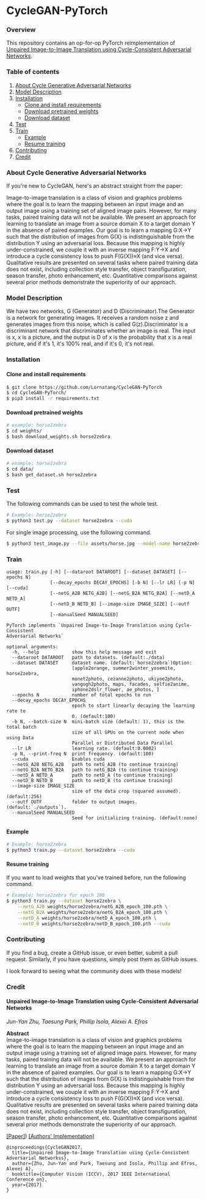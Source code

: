 # CycleGAN-PyTorch

### Overview
This repository contains an op-for-op PyTorch reimplementation of [Unpaired Image-to-Image Translation using Cycle-Consistent Adversarial Networks](https://arxiv.org/abs/1703.10593).

### Table of contents
1. [About Cycle Generative Adversarial Networks](#about-cycle-generative-adversarial-networks)
2. [Model Description](#model-description)
3. [Installation](#installation)
    * [Clone and install requirements](#clone-and-install-requirements)
    * [Download pretrained weights](#download-pretrained-weights)
    * [Download dataset](#download-dataset)
4. [Test](#test)
4. [Train](#train)
    * [Example](#example)
    * [Resume training](#resume-training)
5. [Contributing](#contributing) 
6. [Credit](#credit)

### About Cycle Generative Adversarial Networks

If you're new to CycleGAN, here's an abstract straight from the paper:

Image-to-image translation is a class of vision and graphics problems where the goal is to learn the mapping between an input image and an output image using a training set of aligned image pairs. However, for many tasks, paired training data will not be available. We present an approach for learning to translate an image from a source domain X to a target domain Y in the absence of paired examples. Our goal is to learn a mapping G:X→Y such that the distribution of images from G(X) is indistinguishable from the distribution Y using an adversarial loss. Because this mapping is highly under-constrained, we couple it with an inverse mapping F:Y→X and introduce a cycle consistency loss to push F(G(X))≈X (and vice versa). Qualitative results are presented on several tasks where paired training data does not exist, including collection style transfer, object transfiguration, season transfer, photo enhancement, etc. Quantitative comparisons against several prior methods demonstrate the superiority of our approach.

### Model Description

We have two networks, G (Generator) and D (Discriminator).The Generator is a network for generating images. It receives a random noise z and generates images from this noise, which is called G(z).Discriminator is a discriminant network that discriminates whether an image is real. The input is x, x is a picture, and the output is D of x is the probability that x is a real picture, and if it's 1, it's 100% real, and if it's 0, it's not real.

### Installation

#### Clone and install requirements

```bash
$ git clone https://github.com/Lornatang/CycleGAN-PyTorch
$ cd CycleGAN-PyTorch/
$ pip3 install -r requirements.txt
```

#### Download pretrained weights

```bash
# example: horse2zebra
$ cd weights/
$ bash download_weights.sh horse2zebra
```

#### Download dataset

```bash
# example: horse2zebra
$ cd data/
$ bash get_dataset.sh horse2zebra
```

### Test

The following commands can be used to test the whole test.

```bash
# Example: horse2zebra
$ python3 test.py --dataset horse2zebra --cuda
```

For single image processing, use the following command.

```bash
$ python3 test_image.py --file assets/horse.jpg --model-name horse2zebra --cuda
```

### Train

```text
usage: train.py [-h] [--dataroot DATAROOT] [--dataset DATASET] [--epochs N]
                [--decay_epochs DECAY_EPOCHS] [-b N] [--lr LR] [-p N] [--cuda]
                [--netG_A2B NETG_A2B] [--netG_B2A NETG_B2A] [--netD_A NETD_A]
                [--netD_B NETD_B] [--image-size IMAGE_SIZE] [--outf OUTF]
                [--manualSeed MANUALSEED]

PyTorch implements `Unpaired Image-to-Image Translation using Cycle-Consistent
Adversarial Networks`

optional arguments:
  -h, --help            show this help message and exit
  --dataroot DATAROOT   path to datasets. (default:./data)
  --dataset DATASET     dataset name. (default:`horse2zebra`)Option:
                        [apple2orange, summer2winter_yosemite, horse2zebra,
                        monet2photo, cezanne2photo, ukiyoe2photo,
                        vangogh2photo, maps, facades, selfie2anime,
                        iphone2dslr_flower, ae_photos, ]
  --epochs N            number of total epochs to run
  --decay_epochs DECAY_EPOCHS
                        epoch to start linearly decaying the learning rate to
                        0. (default:100)
  -b N, --batch-size N  mini-batch size (default: 1), this is the total batch
                        size of all GPUs on the current node when using Data
                        Parallel or Distributed Data Parallel
  --lr LR               learning rate. (default:0.0002)
  -p N, --print-freq N  print frequency. (default:100)
  --cuda                Enables cuda
  --netG_A2B NETG_A2B   path to netG_A2B (to continue training)
  --netG_B2A NETG_B2A   path to netG_B2A (to continue training)
  --netD_A NETD_A       path to netD_A (to continue training)
  --netD_B NETD_B       path to netD_B (to continue training)
  --image-size IMAGE_SIZE
                        size of the data crop (squared assumed). (default:256)
  --outf OUTF           folder to output images. (default:`./outputs`).
  --manualSeed MANUALSEED
                        Seed for initializing training. (default:none)

```

#### Example

```bash
# Example: horse2zebra
$ python3 train.py --dataset horse2zebra --cuda
```

#### Resume training

If you want to load weights that you've trained before, run the following command.

```bash
# Example: horse2zebra for epoch 100
$ python3 train.py --dataset horse2zebra \
    --netG_A2B weights/horse2zebra/netG_A2B_epoch_100.pth \
    --netG_B2A weights/horse2zebra/netG_B2A_epoch_100.pth \
    --netD_A weights/horse2zebra/netD_A_epoch_100.pth \
    --netD_B weights/horse2zebra/netD_B_epoch_100.pth --cuda
```

### Contributing

If you find a bug, create a GitHub issue, or even better, submit a pull request. Similarly, if you have questions, simply post them as GitHub issues.   

I look forward to seeing what the community does with these models! 

### Credit

#### Unpaired Image-to-Image Translation using Cycle-Consistent Adversarial Networks
_Jun-Yan Zhu, Taesung Park, Phillip Isola, Alexei A. Efros_ <br>

**Abstract** <br>
Image-to-image translation is a class of vision and graphics problems where the goal 
is to learn the mapping between an input image and an output image using a training 
set of aligned image pairs. However, for many tasks, paired training data will not be 
available. We present an approach for learning to translate an image from a source 
domain X to a target domain Y in the absence of paired examples. Our goal is to learn 
a mapping G:X→Y such that the distribution of images from G(X) is indistinguishable
from the distribution Y using an adversarial loss. Because this mapping is highly
under-constrained, we couple it with an inverse mapping F:Y→X and introduce a cycle 
consistency loss to push F(G(X))≈X (and vice versa). Qualitative results are presented 
on several tasks where paired training data does not exist, including collection 
style transfer, object transfiguration, season transfer, photo enhancement, etc. 
Quantitative comparisons against several prior methods demonstrate the superiority
of our approach.

[[Paper]](https://arxiv.org/pdf/1703.10593)) [[Authors' Implementation]](https://github.com/junyanz/pytorch-CycleGAN-and-pix2pix)

```
@inproceedings{CycleGAN2017,
  title={Unpaired Image-to-Image Translation using Cycle-Consistent Adversarial Networkss},
  author={Zhu, Jun-Yan and Park, Taesung and Isola, Phillip and Efros, Alexei A},
  booktitle={Computer Vision (ICCV), 2017 IEEE International Conference on},
  year={2017}
}
```